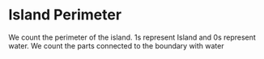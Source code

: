 # Island Perimeter
We count the perimeter of the island. 1s represent Island and 0s represent water.
We count the parts connected to the boundary with water
